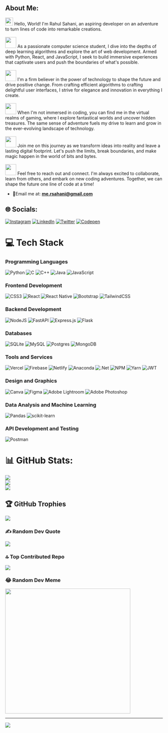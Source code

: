 ## About Me:
<img src="https://media.giphy.com/media/hvRJCLFzcasrR4ia7z/giphy.gif" width="25"> Hello, World! I'm Rahul Sahani, an aspiring developer on an adventure to turn lines of code into remarkable creations.<br><br>
<img src="https://media1.giphy.com/media/v1.Y2lkPTc5MGI3NjExenZxbDhiYnp6cHNwc3hiMXFvaGtyejY3ZDRneXZrajFmMXF4cDk4eSZlcD12MV9pbnRlcm5hbF9naWZfYnlfaWQmY3Q9Zw/dNgK7Ws7y176U/giphy.gif" width="35"> As a passionate computer science student, I dive into the depths of deep learning algorithms and explore the art of web development. Armed with Python, React, and JavaScript, I seek to build immersive experiences that captivate users and push the boundaries of what's possible.<br><br>
<img src="https://media4.giphy.com/media/3oKIPtjElfqwMOTbH2/giphy.gif" width="35"> I'm a firm believer in the power of technology to shape the future and drive positive change. From crafting efficient algorithms to crafting delightful user interfaces, I strive for elegance and innovation in everything I create.<br><br>
<img src="https://media1.giphy.com/media/WR8njYGqKKdZd9Bbs5/giphy.gif" width="35"> When I'm not immersed in coding, you can find me in the virtual realms of gaming, where I explore fantastical worlds and uncover hidden treasures. The same sense of adventure fuels my drive to learn and grow in the ever-evolving landscape of technology.
<br><br>
<img src="https://media1.giphy.com/media/nWPLGmsjvdQ4g/giphy.gif" width="35"> Join me on this journey as we transform ideas into reality and leave a lasting digital footprint. Let's push the limits, break boundaries, and make magic happen in the world of bits and bytes.
<br><br>
<img src="https://media1.giphy.com/media/ckB9wvcONerp73fvkQ/giphy.gif" width="35"> Feel free to reach out and connect. I'm always excited to collaborate, learn from others, and embark on new coding adventures. Together, we can shape the future one line of code at a time!<br><be>

- 📧Email me at: **me.rsahani@gmail.com**

## 🌐 Socials:
[![Instagram](https://img.shields.io/badge/Instagram-%23E4405F.svg?logo=Instagram&logoColor=white)](https://instagram.com/shemademeapoetry) [![LinkedIn](https://img.shields.io/badge/LinkedIn-%230077B5.svg?logo=linkedin&logoColor=white)](https://linkedin.com/in/rahul-sahani-472201237) [![Twitter](https://img.shields.io/badge/Twitter-%231DA1F2.svg?logo=Twitter&logoColor=white)](https://twitter.com/PoetOfHerAlgos) [![Codepen](https://img.shields.io/badge/Codepen-000000?style=for-the-badge&logo=codepen&logoColor=white)](https://codepen.io/rahul-sahani) 

# 💻 Tech Stack

### Programming Languages
![Python](https://img.shields.io/badge/python-3670A0?style=for-the-badge&logo=python&logoColor=ffdd54)
![C](https://img.shields.io/badge/c-%2300599C.svg?style=for-the-badge&logo=c&logoColor=white)
![C++](https://img.shields.io/badge/c++-%2300599C.svg?style=for-the-badge&logo=c%2B%2B&logoColor=white)
![Java](https://img.shields.io/badge/java-%23ED8B00.svg?style=for-the-badge&logo=java&logoColor=white)
![JavaScript](https://img.shields.io/badge/javascript-%23323330.svg?style=for-the-badge&logo=javascript&logoColor=%23F7DF1E)

### Frontend Development
![CSS3](https://img.shields.io/badge/css3-%231572B6.svg?style=for-the-badge&logo=css3&logoColor=white)
![React](https://img.shields.io/badge/react-%2320232a.svg?style=for-the-badge&logo=react&logoColor=%2361DAFB)
![React Native](https://img.shields.io/badge/react_native-%2320232a.svg?style=for-the-badge&logo=react&logoColor=%2361DAFB)
![Bootstrap](https://img.shields.io/badge/bootstrap-%23563D7C.svg?style=for-the-badge&logo=bootstrap&logoColor=white)
![TailwindCSS](https://img.shields.io/badge/tailwindcss-%2338B2AC.svg?style=for-the-badge&logo=tailwind-css&logoColor=white)

### Backend Development
![NodeJS](https://img.shields.io/badge/node.js-6DA55F?style=for-the-badge&logo=node.js&logoColor=white)
![FastAPI](https://img.shields.io/badge/FastAPI-005571?style=for-the-badge&logo=fastapi)
![Express.js](https://img.shields.io/badge/express.js-%23404d59.svg?style=for-the-badge&logo=express&logoColor=%2361DAFB)
![Flask](https://img.shields.io/badge/flask-%23000.svg?style=for-the-badge&logo=flask&logoColor=white)

### Databases
![SQLite](https://img.shields.io/badge/sqlite-%2307405e.svg?style=for-the-badge&logo=sqlite&logoColor=white)
![MySQL](https://img.shields.io/badge/mysql-%2300f.svg?style=for-the-badge&logo=mysql&logoColor=white)
![Postgres](https://img.shields.io/badge/postgres-%23316192.svg?style=for-the-badge&logo=postgresql&logoColor=white)
![MongoDB](https://img.shields.io/badge/MongoDB-%234ea94b.svg?style=for-the-badge&logo=mongodb&logoColor=white)

### Tools and Services
![Vercel](https://img.shields.io/badge/vercel-%23000000.svg?style=for-the-badge&logo=vercel&logoColor=white)
![Firebase](https://img.shields.io/badge/firebase-%23039BE5.svg?style=for-the-badge&logo=firebase)
![Netlify](https://img.shields.io/badge/netlify-%23000000.svg?style=for-the-badge&logo=netlify&logoColor=#00C7B7)
![Anaconda](https://img.shields.io/badge/Anaconda-%2344A833.svg?style=for-the-badge&logo=anaconda&logoColor=white)
![.Net](https://img.shields.io/badge/.NET-5C2D91?style=for-the-badge&logo=.net&logoColor=white)
![NPM](https://img.shields.io/badge/NPM-%23000000.svg?style=for-the-badge&logo=npm&logoColor=white)
![Yarn](https://img.shields.io/badge/yarn-%232C8EBB.svg?style=for-the-badge&logo=yarn&logoColor=white)
![JWT](https://img.shields.io/badge/JWT-black?style=for-the-badge&logo=JSON%20web%20tokens)

### Design and Graphics
![Canva](https://img.shields.io/badge/Canva-%2300C4CC.svg?style=for-the-badge&logo=Canva&logoColor=white)
![Figma](https://img.shields.io/badge/figma-%23F24E1E.svg?style=for-the-badge&logo=figma&logoColor=white)
![Adobe Lightroom](https://img.shields.io/badge/Adobe%20Lightroom-31A8FF.svg?style=for-the-badge&logo=Adobe%20Lightroom&logoColor=white)
![Adobe Photoshop](https://img.shields.io/badge/adobephotoshop-%2331A8FF.svg?style=for-the-badge&logo=adobephotoshop&logoColor=white)

### Data Analysis and Machine Learning
![Pandas](https://img.shields.io/badge/pandas-%23150458.svg?style=for-the-badge&logo=pandas&logoColor=white)
![scikit-learn](https://img.shields.io/badge/scikit--learn-%23F7931E.svg?style=for-the-badge&logo=scikit-learn&logoColor=white)

### API Development and Testing
![Postman](https://img.shields.io/badge/Postman-FF6C37?style=for-the-badge&logo=postman&logoColor=white)

# 📊 GitHub Stats:
![](https://github-readme-stats.vercel.app/api?username=Rahul-Sahani04&theme=midnight-purple&hide_border=false&include_all_commits=false&count_private=false)<br/>
![](https://github-readme-streak-stats.herokuapp.com/?user=Rahul-Sahani04&theme=midnight-purple&hide_border=false)<br/>
![](https://github-readme-stats.vercel.app/api/top-langs/?username=Rahul-Sahani04&theme=midnight-purple&hide_border=false&include_all_commits=false&count_private=false&layout=compact)

## 🏆 GitHub Trophies
![](https://github-profile-trophy.vercel.app/?username=Rahul-Sahani04&theme=discord&no-frame=false&no-bg=true&margin-w=4)
<!--
<h3 align="left"> 🥇 My Digital Badges!</h3>
  [![An image of @shemademeapoetry's Holopin badges, which is a link to view their full Holopin profile](https://holopin.me/shemademeapoetry)](https://holopin.io/@shemademeapoetry)
-->
### ✍️ Random Dev Quote
![](https://quotes-github-readme.vercel.app/api?type=horizontal&theme=radical)

### 🔝 Top Contributed Repo
![](https://github-contributor-stats.vercel.app/api?username=Rahul-Sahani04&limit=5&theme=dark&combine_all_yearly_contributions=true)

### 😂 Random Dev Meme
<img src='https://randommeme-five.vercel.app/' style="height: 400px;"/>

---
[![](https://visitcount.itsvg.in/api?id=Rahul-Sahani04&icon=0&color=6)](https://visitcount.itsvg.in)

<!-- Proudly created with GPRM ( https://gprm.itsvg.in ) -->
